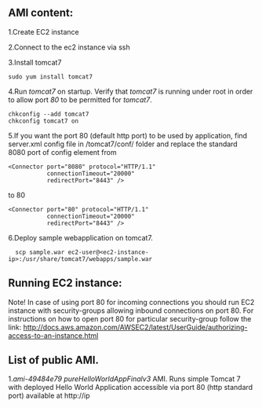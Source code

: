 AMI content:
----
1.Create EC2 instance

2.Connect to the ec2 instance via ssh

3.Install tomcat7


    sudo yum install tomcat7
4.Run *tomcat7* on startup. Verify that *tomcat7* is running under root in order to allow port *80* to be permitted for *tomcat7*.


    chkconfig --add tomcat7
    chkconfig tomcat7 on
5.If you want the port 80 (default http port) to be used by application, find server.xml config file in /tomcat7/conf/ folder and replace the standard 8080 port of config element from


    <Connector port="8080" protocol="HTTP/1.1"
               connectionTimeout="20000"
               redirectPort="8443" />

to 80

    <Connector port="80" protocol="HTTP/1.1"
               connectionTimeout="20000"
               redirectPort="8443" />


6.Deploy sample webapplication on tomcat7.

      scp sample.war ec2-user@<ec2-instance-ip>:/usr/share/tomcat7/webapps/sample.war

Running EC2 instance:
----
Note! In case of using port 80 for incoming connections you should run EC2 instance with security-groups allowing inbound connections on port 80. For instructions on how to open port 80 for particular security-group follow the link:
http://docs.aws.amazon.com/AWSEC2/latest/UserGuide/authorizing-access-to-an-instance.html

List of public AMI.
----
1.*ami-49484e79* *pureHelloWorldAppFinalv3* AMI. Runs simple Tomcat 7 with deployed Hello World Application accessible via port 80 (http standard port) available at http://ip
